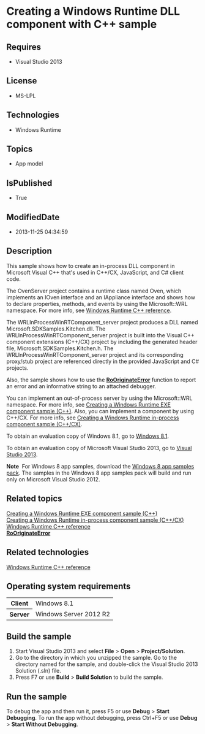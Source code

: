 # Creating a Windows Runtime DLL component with C++ sample
## Requires
* Visual Studio 2013
## License
* MS-LPL
## Technologies
* Windows Runtime
## Topics
* App model
## IsPublished
* True
## ModifiedDate
* 2013-11-25 04:34:59
## Description

<div id="mainSection">
<p>This sample shows how to create an in-process DLL component in Microsoft Visual C&#43;&#43; that's used in C&#43;&#43;/CX, JavaScript, and C# client code.
</p>
<p>The OvenServer project contains a runtime class named Oven, which implements an IOven interface and an IAppliance interface and shows how to declare properties, methods, and events by using the Microsoft::WRL namespace. For more info, see
<a href="http://msdn.microsoft.com/library/windows/apps/br224617">Windows Runtime C&#43;&#43; reference</a>.</p>
<p>The WRLInProcessWinRTComponent_server project produces a DLL named Microsoft.SDKSamples.Kitchen.dll. The WRLInProcessWinRTComponent_server project is built into the Visual&nbsp;C&#43;&#43; component extensions (C&#43;&#43;/CX) project by including the generated header file,
 Microsoft.SDKSamples.Kitchen.h. The WRLInProcessWinRTComponent_server project and its corresponding proxy/stub project are referenced directly in the provided JavaScript and C# projects.</p>
<p>Also, the sample shows how to use the <a href="http://msdn.microsoft.com/library/windows/apps/br224651">
<b>RoOriginateError</b></a> function to report an error and an informative string to an attached debugger.</p>
<p>You can implement an out-of-process server by using the Microsoft::WRL namespace. For more info, see
<a href="http://go.microsoft.com/fwlink/p/?linkid=258333">Creating a Windows Runtime EXE component sample (C&#43;&#43;)</a>. Also, you can implement a component by using C&#43;&#43;/CX. For more info, see
<a href="http://go.microsoft.com/fwlink/p/?linkid=258330">Creating a Windows Runtime in-process component sample (C&#43;&#43;/CX)</a>.</p>
<p>To obtain an evaluation copy of Windows&nbsp;8.1, go to <a href="http://go.microsoft.com/fwlink/p/?linkid=301696">
Windows&nbsp;8.1</a>. </p>
<p>To obtain an evaluation copy of Microsoft Visual Studio&nbsp;2013, go to <a href="http://go.microsoft.com/fwlink/p/?linkid=301697">
Visual Studio&nbsp;2013</a>. </p>
<p></p>
<p class="note"><b>Note</b>&nbsp;&nbsp;For Windows&nbsp;8 app samples, download the <a href="http://go.microsoft.com/fwlink/p/?LinkId=301698">
Windows&nbsp;8 app samples pack</a>. The samples in the Windows&nbsp;8 app samples pack will build and run only on Microsoft Visual Studio&nbsp;2012.</p>
<p></p>
<h2><a id="related_topics"></a>Related topics</h2>
<dl><dt><a href="http://go.microsoft.com/fwlink/p/?linkid=258333">Creating a Windows Runtime EXE component sample (C&#43;&#43;)</a>
</dt><dt><a href="http://go.microsoft.com/fwlink/p/?linkid=258330">Creating a Windows Runtime in-process component sample (C&#43;&#43;/CX)</a>
</dt><dt><a href="http://msdn.microsoft.com/library/windows/apps/br224617">Windows Runtime C&#43;&#43; reference</a>
</dt><dt><a href="http://msdn.microsoft.com/library/windows/apps/br224651"><b>RoOriginateError</b></a>
</dt></dl>
<h2>Related technologies</h2>
<a href="http://msdn.microsoft.com/library/windows/apps/br224617">Windows Runtime C&#43;&#43; reference</a>
<h2>Operating system requirements</h2>
<table>
<tbody>
<tr>
<th>Client</th>
<td><dt>Windows&nbsp;8.1 </dt></td>
</tr>
<tr>
<th>Server</th>
<td><dt>Windows Server&nbsp;2012&nbsp;R2 </dt></td>
</tr>
</tbody>
</table>
<h2>Build the sample</h2>
<p></p>
<ol>
<li>Start Visual Studio&nbsp;2013 and select <b>File</b> &gt; <b>Open</b> &gt; <b>Project/Solution</b>.
</li><li>Go to the directory in which you unzipped the sample. Go to the directory named for the sample, and double-click the Visual Studio&nbsp;2013 Solution (.sln) file.
</li><li>Press F7 or use <b>Build</b> &gt; <b>Build Solution</b> to build the sample. </li></ol>
<p></p>
<h2>Run the sample</h2>
<p>To debug the app and then run it, press F5 or use <b>Debug</b> &gt; <b>Start Debugging</b>. To run the app without debugging, press Ctrl&#43;F5 or use
<b>Debug</b> &gt; <b>Start Without Debugging</b>. </p>
</div>
